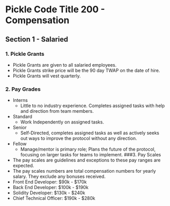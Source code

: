 # Pickle Code Title 200 - Compensation
## Section 1 - Salaried
### 1. Pickle Grants
- Pickle Grants are given to all salaried employees.
- Pickle Grants strike price will be the 90 day TWAP on the date of hire.
- Pickle Grants will vest quarterly.
### 2. Pay Grades
- Interns
  - Little to no industry experience. Completes assigned tasks with help and direction from team members.
- Standard
  - Work Independently on assigned tasks.
- Senior
  - Self-Directed, completes assigned tasks as well as actively seeks out ways to improve the protocol without any direction.
- Fellow
  - Manage/mentor is primary role; Plans the future of the protocol, focusing on larger tasks for teams to implement.
###3. Pay Scales
- The pay scales are guidelines and exceptions to these pay ranges are expected.
- The pay scales numbers are total compensation numbers for yearly salary. They exclude any bonuses received.
- Front End Developer: $90k - $170k
- Back End Developer: $100k - $190k
- Solidity Developer: $130k - $240k
- Chief Technical Officer: $190k - $280k
